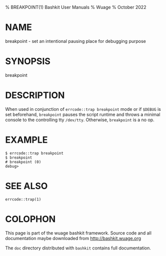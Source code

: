 % BREAKPOINT(1) Bashkit User Manuals
% Wuage
% October 2022

# NAME

breakpoint - set an intentional pausing place for debugging purpose

# SYNOPSIS

breakpoint

# DESCRIPTION

When used in conjunction of `errcode::trap breakpoint` mode or if
`$DEBUG` is set beforehand, `breakpoint` pauses the script runtime and
throws a minimal console to the controlling tty `/dev/tty`. Otherwise,
`breakpoint` is a no op.

# EXAMPLE

    $ errcode::trap breakpoint
    $ breakpoint
    # breakpoint (0)
    debug>

# SEE ALSO

`errcode::trap(1)`

# COLOPHON
This page is part of the wuage bashkit framework. Source code and all
documentation maybe downloaded from <http://bashkit.wuage.org>

The `doc` directory distributed with `bashkit` contains full documentation.
